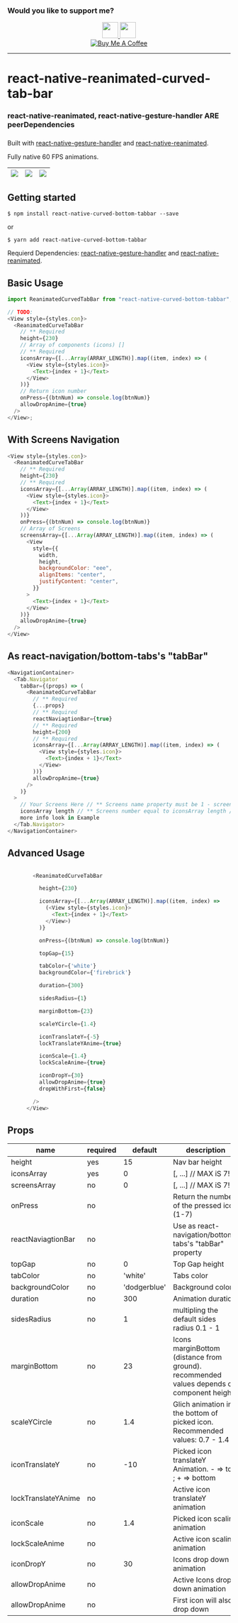 ### Would you like to support me?

<div align="center">
<a href="https://github.com/numandev1?tab=followers">
    <img src="https://img.shields.io/github/followers/numandev1?label=Follow%20%40numandev1&style=social" height="36" />
</a>
<a href="https://www.youtube.com/channel/UCYCUspfN7ZevgCj3W5GlFAw"><img src="https://img.shields.io/youtube/channel/subscribers/UCYCUspfN7ZevgCj3W5GlFAw?style=social" height="36" /><a/>
</br>
<a href="https://www.buymeacoffee.com/numan.dev" target="_blank"><img src="https://www.buymeacoffee.com/assets/img/custom_images/orange_img.png" alt="Buy Me A Coffee" style="height: auto !important;width: auto !important;" ></a>
</div>

---

# react-native-reanimated-curved-tab-bar

###

### react-native-reanimated, react-native-gesture-handler ARE peerDependencies

###

Built with [react-native-gesture-handler](https://github.com/kmagiera/react-native-gesture-handler) and [react-native-reanimated](https://github.com/kmagiera/react-native-reanimated).

Fully native 60 FPS animations.

| ![](gifs/1.gif) | ![](gifs/2.gif) | ![](gifs/3.gif) |
| :-------------: | :-------------: | :-------------: |

## Getting started

`$ npm install react-native-curved-bottom-tabbar --save`

or

`$ yarn add react-native-curved-bottom-tabbar`

Requierd Dependencies: [react-native-gesture-handler](https://kmagiera.github.io/react-native-gesture-handler/docs/getting-started.html) and [react-native-reanimated](https://github.com/kmagiera/react-native-reanimated).

## Basic Usage

```javascript
import ReanimatedCurvedTabBar from "react-native-curved-bottom-tabbar";

// TODO:
<View style={styles.con}>
  <ReanimatedCurveTabBar
    // ** Required
    height={230}
    // Array of components (icons) []
    // ** Required
    iconsArray={[...Array(ARRAY_LENGTH)].map((item, index) => (
      <View style={styles.icon}>
        <Text>{index + 1}</Text>
      </View>
    ))}
    // Return icon number
    onPress={(btnNum) => console.log(btnNum)}
    allowDropAnime={true}
  />
</View>;
```

##

## With Screens Navigation

```javascript
<View style={styles.con}>
  <ReanimatedCurveTabBar
    // ** Required
    height={230}
    // ** Required
    iconsArray={[...Array(ARRAY_LENGTH)].map((item, index) => (
      <View style={styles.icon}>
        <Text>{index + 1}</Text>
      </View>
    ))}
    onPress={(btnNum) => console.log(btnNum)}
    // Array of Screens
    screensArray={[...Array(ARRAY_LENGTH)].map((item, index) => (
      <View
        style={{
          width,
          height,
          backgroundColor: "eee",
          alignItems: "center",
          justifyContent: "center",
        }}
      >
        <Text>{index + 1}</Text>
      </View>
    ))}
    allowDropAnime={true}
  />
</View>
```

##

## As react-navigation/bottom-tabs's "tabBar"

```javascript
<NavigationContainer>
  <Tab.Navigator
    tabBar={(props) => (
      <ReanimatedCurveTabBar
        // ** Required
        {...props}
        // ** Required
        reactNaviagtionBar={true}
        // ** Required
        height={200}
        // ** Required
        iconsArray={[...Array(ARRAY_LENGTH)].map((item, index) => (
          <View style={styles.icon}>
            <Text>{index + 1}</Text>
          </View>
        ))}
        allowDropAnime={true}
      />
    )}
  >
    // Your Screens Here // ** Screens name property must be 1 - screens /
    iconsArray length // ** Screens number equal to iconsArray length // For
    more info look in Example
  </Tab.Navigator>
</NavigationContainer>
```

##

## Advanced Usage

```javascript

        <ReanimatedCurveTabBar

          height={230}

          iconsArray={[...Array(ARRAY_LENGTH)].map((item, index) =>
            (<View style={styles.icon}>
              <Text>{index + 1}</Text>
            </View>)
          )}

          onPress={(btnNum) => console.log(btnNum)}

          topGap={15}

          tabColor={'white'}
          backgroundColor={'firebrick'}

          duration={300}

          sidesRadius={1}

          marginBottom={23}

          scaleYCircle={1.4}

          iconTranslateY={-5}
          lockTranslateYAnime={true}

          iconScale={1.4}
          lockScaleAnime={true}

          iconDropY={30}
          allowDropAnime={true}
          dropWithFirst={false}

        />
      </View>
```

## Props

| name                | required | default      | description                                                                               | type    |
| ------------------- | -------- | ------------ | ----------------------------------------------------------------------------------------- | ------- |
| height              | yes      | 15           | Nav bar height                                                                            | Number  |
| iconsArray          | yes      | 0            | [<Component1>, ...<Component7>] // MAX iS 7!                                              | Array   |
| screensArray        | no       | 0            | [<Component1>, ...<Component7>] // MAX iS 7!                                              | Array   |
| onPress             | no       |              | Return the number of the pressed icon (1-7)                                               | Method  |
| reactNaviagtionBar  | no       |              | Use as react-navigation/bottom-tabs's "tabBar" property                                   | Boolean |
| topGap              | no       | 0            | Top Gap height                                                                            | Number  |
| tabColor            | no       | 'white'      | Tabs color                                                                                | Color   |
| backgroundColor     | no       | 'dodgerblue' | Background color                                                                          | Color   |
| duration            | no       | 300          | Animation duration                                                                        | Number  |
| sidesRadius         | no       | 1            | multipling the default sides radius 0.1 - 1                                               | Number  |
| marginBottom        | no       | 23           | Icons marginBottom (distance from ground). recommended values depends on component height | Number  |
| scaleYCircle        | no       | 1.4          | Glich animation in the bottom of picked icon. Recommended values: 0.7 - 1.4               | Number  |
| iconTranslateY      | no       | -10          | Picked icon translateY Animation. - => top ; + => bottom                                  | Number  |
| lockTranslateYAnime | no       |              | Active icon translateY animation                                                          | Boolean |
| iconScale           | no       | 1.4          | Picked icon scaling animation                                                             | Number  |
| lockScaleAnime      | no       |              | Active icon scaling animation                                                             | Boolean |
| iconDropY           | no       | 30           | Icons drop down animation                                                                 | Number  |
| allowDropAnime      | no       |              | Active Icons drop down animation                                                          | Boolean |
| allowDropAnime      | no       |              | First icon will also drop down                                                            | Boolean |
